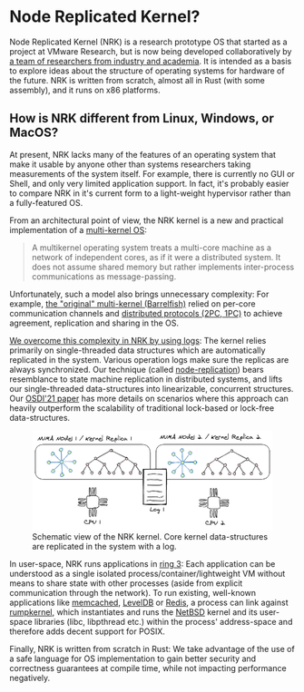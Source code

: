 # Node Replicated Kernel?

Node Replicated Kernel (NRK) is a research prototype OS that started as a
project at VMware Research, but is now being developed collaboratively by [a
team of researchers from industry and academia](/Contributors.md). It is
intended as a basis to explore ideas about the structure of operating systems
for hardware of the future. NRK is written from scratch, almost all in Rust
(with some assembly), and it runs on x86 platforms.

## How is NRK different from Linux, Windows, or MacOS?

At present, NRK lacks many of the features of an operating system that make
it usable by anyone other than systems researchers taking measurements of the
system itself. For example, there is currently no GUI or Shell, and only very
limited application support. In fact, it's probably easier to compare NRK in
it's current form to a light-weight hypervisor rather than a fully-featured OS.

From an architectural point of view, the NRK kernel is a new and practical
implementation of a [multi-kernel
OS](https://en.wikipedia.org/wiki/Multikernel):

> A multikernel operating system treats a multi-core machine as a network of
> independent cores, as if it were a distributed system. It does not assume
> shared memory but rather implements inter-process communications as
> message-passing.

Unfortunately, such a model also brings unnecessary complexity: For example,
[the "original" multi-kernel (Barrelfish)](http://www.barrelfish.org/) relied on
per-core communication channels and [distributed protocols (2PC,
1PC)](https://www.sigops.org/s/conferences/sosp/2009/papers/baumann-sosp09.pdf)
to achieve agreement, replication and sharing in the OS.

[We overcome this complexity in NRK by using
logs](/architecture/KernelArchitecture.md): The kernel relies primarily on
single-threaded data structures which are automatically replicated in the
system. Various operation logs make sure the replicas are always synchronized.
Our technique (called [node-replication](./architecture/NodeReplication.md))
bears resemblance to state machine replication in distributed systems, and lifts
our single-threaded data-structures into linearizable, concurrent structures.
Our [OSDI'21 paper](https://www.usenix.org/conference/osdi21/presentation/bhardwaj)
has more details on scenarios where this approach can heavily outperform the
scalability of traditional lock-based or lock-free data-structures.

<figure>
  <img src="./diagrams/LogBasedArchitecture.png" alt="my alt text"/>
  <figcaption>Schematic view of the NRK kernel. Core kernel data-structures are replicated in
the system with a log.</figcaption>
</figure>


In user-space, NRK runs applications in [ring
3](https://en.wikipedia.org/wiki/Protection_ring): Each application can be
understood as a single isolated process/container/lightweight VM without means
to share state with other processes (aside from explicit communication through
the network). To run existing, well-known applications like
[memcached](benchmarking/Memcached.md), [LevelDB](benchmarking/LevelDb.md) or
[Redis](benchmarking/Redis.md), a process can link against
[rumpkernel](https://github.com/rumpkernel), which instantiates and runs the
[NetBSD](https://www.netbsd.org/) kernel and its user-space libraries (libc,
libpthread etc.) within the process' address-space and therefore adds decent
support for POSIX.

Finally, NRK is written from scratch in Rust: We take advantage of the use of
a safe language for OS implementation to gain better security and correctness
guarantees at compile time, while not impacting performance negatively.
